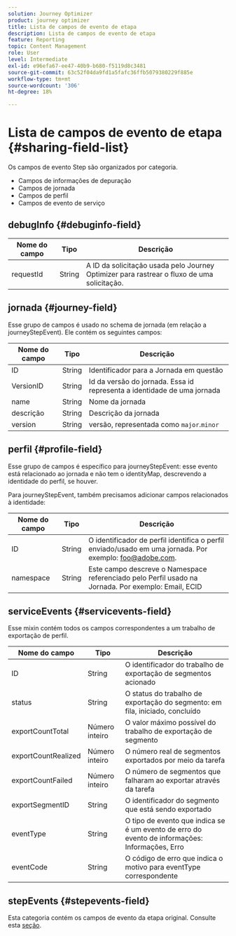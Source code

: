 ```yaml
---
solution: Journey Optimizer
product: journey optimizer
title: Lista de campos de evento de etapa
description: Lista de campos de evento de etapa
feature: Reporting
topic: Content Management
role: User
level: Intermediate
exl-id: e96efa67-ee47-40b9-b680-f5119d8c3481
source-git-commit: 63c52f04da9fd1a5fafc36ffb5079380229f885e
workflow-type: tm+mt
source-wordcount: '306'
ht-degree: 18%

---
```


# Lista de campos de evento de etapa {#sharing-field-list}

Os campos de evento Step são organizados por categoria.

* Campos de informações de depuração
* Campos de jornada
* Campos de perfil
* Campos de evento de serviço

## debugInfo {#debuginfo-field}

| Nome do campo | Tipo | Descrição |
|---|---|------------|
| requestId | String | A ID da solicitação usada pelo Journey Optimizer para rastrear o fluxo de uma solicitação. |

## jornada {#journey-field}

Esse grupo de campos é usado no schema de jornada (em relação a journeyStepEvent). Ele contém os seguintes campos:

| Nome do campo | Tipo | Descrição |
|---|---|------------|
| ID | String | Identificador para a Jornada em questão |
| VersionID | String | Id da versão do jornada. Essa id representa a identidade de uma jornada |
| name | String | Nome da jornada |
| descrição | String | Descrição da jornada |
| version | String | versão, representada como `major`.`minor` |

## perfil {#profile-field}

Esse grupo de campos é específico para journeyStepEvent: esse evento está relacionado ao jornada e não tem o identityMap, descrevendo a identidade do perfil, se houver.

Para journeyStepEvent, também precisamos adicionar campos relacionados à identidade:

| Nome do campo | Tipo | Descrição |
|---|---|------------|
| ID | String | O identificador de perfil identifica o perfil enviado/usado em uma jornada. Por exemplo: foo@adobe.com. |
| namespace | String | Este campo descreve o Namespace referenciado pelo Perfil usado na Jornada. Por exemplo: Email, ECID |

## serviceEvents {#servicevents-field}

Esse mixin contém todos os campos correspondentes a um trabalho de exportação de perfil.

| Nome do campo | Tipo | Descrição |
|---|---|------------|
| ID | String | O identificador do trabalho de exportação de segmentos acionado |
| status | String | O status do trabalho de exportação do segmento: em fila, iniciado, concluído |
| exportCountTotal | Número inteiro | O valor máximo possível do trabalho de exportação de segmento |
| exportCountRealized | Número inteiro | O número real de segmentos exportados por meio da tarefa |
| exportCountFailed | Número inteiro | O número de segmentos que falharam ao exportar através da tarefa |
| exportSegmentID | String | O identificador do segmento que está sendo exportado |
| eventType | String | O tipo de evento que indica se é um evento de erro do evento de informações: Informações, Erro |
| eventCode | String | O código de erro que indica o motivo para eventType correspondente |

## stepEvents {#stepevents-field}

Esta categoria contém os campos de evento da etapa original. Consulte esta [seção](../reports/sharing-legacy-fields.md).
